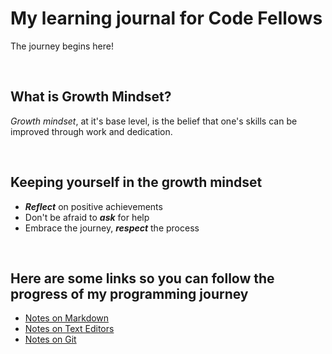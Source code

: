 # My learning journal for Code Fellows

The journey begins here!

&nbsp;

## What is Growth Mindset?

*Growth mindset*, at it's base level, is the belief that one's skills can be improved through work and dedication.

&nbsp;

## Keeping yourself in the growth mindset

- ***Reflect*** on positive achievements
- Don't be afraid to ***ask*** for help
- Embrace the journey, ***respect*** the process  

&nbsp;

## Here are some links so you can follow the progress of my programming journey

- [Notes on Markdown](markdownnotes.md)
- [Notes on Text Editors](textnotes.md)
- [Notes on Git](gitnotes.md)

